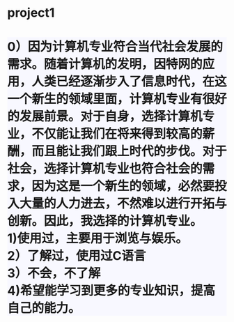 # project1
<!DOCTYPE html>

<html lang="en" xmlns="http://www.w3.org/1999/xhtml">
<head>
    <meta charset="utf-8" />
    <title>专业经历与志向调查</title>
</head>
<body>
    <div style="background-color:ghostwhite;">
        <h1>
            0）因为计算机专业符合当代社会发展的需求。随着计算机的发明，因特网的应用，人类已经逐渐步入了信息时代，在这一个新生的领域里面，计算机专业有很好的发展前景。对于自身，选择计算机专业，不仅能让我们在将来得到较高的薪酬，而且能让我们跟上时代的步伐。对于社会，选择计算机专业也符合社会的需求，因为这是一个新生的领域，必然要投入大量的人力进去，不然难以进行开拓与创新。因此，我选择的计算机专业。
            <br /> 1)使用过，主要用于浏览与娱乐。
            <br /> 2）了解过，使用过C语言
            <br /> 3）不会，不了解
            <br /> 4)希望能学习到更多的专业知识，提高自己的能力。
        </h1>
    </div>
</body>
</html>
</body>
</html>
